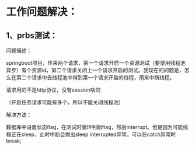 # 工作问题解决：

## 1、prbs测试：

问题描述：

springboot项目，传来两个请求，第一个请求开启一个资源测试（要使用线程池异步）有个资源id，第二个请求关闭上一个请求开启的测试。我现在的问题是，怎么在第二个请求中去线程池中得到第一个请求开启的线程，用来中断线程。

请求用的不是http协议，没有session啥的

（开启任务请求可能有多个，所以不能关闭线程池）

解决方法：

数据库中设置状态flag，在测试时循环判断flag，然后interrupt。但是因为可能线程正在sleep，此时中断会抛出sleep interrupted异常。可以在catch异常时break;